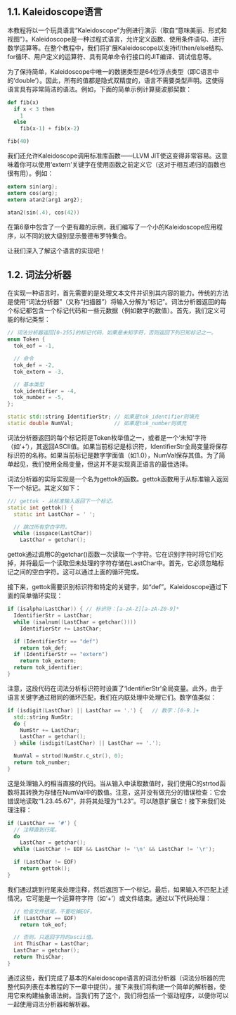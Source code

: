 ## 1.1. Kaleidoscope语言

本教程将以一个玩具语言“Kaleidoscope”为例进行演示（取自“意味美丽、形式和视图”）。Kaleidoscope是一种过程式语言，允许定义函数、使用条件语句、进行数学运算等。在整个教程中，我们将扩展Kaleidoscope以支持if/then/else结构、for循环、用户定义的运算符、具有简单命令行接口的JIT编译、调试信息等。

为了保持简单，Kaleidoscope中唯一的数据类型是64位浮点类型（即C语言中的‘double’）。因此，所有的值都是隐式双精度的，语言不需要类型声明。这使得语言具有非常简洁的语法。例如，下面的简单示例计算斐波那契数：

```py
def fib(x)
  if x < 3 then
    1
  else
    fib(x-1) + fib(x-2)

fib(40)
```

我们还允许Kaleidoscope调用标准库函数——LLVM JIT使这变得非常容易。这意味着你可以使用‘extern’关键字在使用函数之前定义它（这对于相互递归的函数也很有用）。例如：

```c
extern sin(arg);
extern cos(arg);
extern atan2(arg1 arg2);

atan2(sin(.4), cos(42))
```

在第6章中包含了一个更有趣的示例，我们编写了一个小的Kaleidoscope应用程序，以不同的放大级别显示曼德布罗特集合。

让我们深入了解这个语言的实现吧！

## 1.2. 词法分析器

在实现一种语言时，首先需要的是处理文本文件并识别其内容的能力。传统的方法是使用“词法分析器”（又称“扫描器”）将输入分解为“标记”。词法分析器返回的每个标记都包含一个标记代码和一些元数据（例如数字的数值）。首先，我们定义可能的标记类型：

```cpp
// 词法分析器返回[0-255]的标记代码，如果是未知字符，否则返回下列已知标记之一。
enum Token {
  tok_eof = -1,

  // 命令
  tok_def = -2,
  tok_extern = -3,

  // 基本类型
  tok_identifier = -4,
  tok_number = -5,
};

static std::string IdentifierStr; // 如果是tok_identifier则填充
static double NumVal;             // 如果是tok_number则填充
```

词法分析器返回的每个标记将是Token枚举值之一，或者是一个‘未知’字符（如‘+’），其返回ASCII值。如果当前标记是标识符，IdentifierStr全局变量将保存标识符的名称。如果当前标记是数字字面值（如1.0），NumVal保存其值。为了简单起见，我们使用全局变量，但这并不是实现真正语言的最佳选择。

词法分析器的实际实现是一个名为gettok的函数。gettok函数用于从标准输入返回下一个标记。其定义如下：

```cpp
/// gettok - 从标准输入返回下一个标记。
static int gettok() {
  static int LastChar = ' ';

  // 跳过所有空白字符。
  while (isspace(LastChar))
    LastChar = getchar();
```

gettok通过调用C的getchar()函数一次读取一个字符。它在识别字符时将它们吃掉，并将最后一个读取但未处理的字符存储在LastChar中。首先，它必须忽略标记之间的空白字符。这可以通过上面的循环完成。

接下来，gettok需要识别标识符和特定的关键字，如“def”。Kaleidoscope通过下面的简单循环实现：

```cpp
if (isalpha(LastChar)) { // 标识符：[a-zA-Z][a-zA-Z0-9]*
  IdentifierStr = LastChar;
  while (isalnum((LastChar = getchar())))
    IdentifierStr += LastChar;

  if (IdentifierStr == "def")
    return tok_def;
  if (IdentifierStr == "extern")
    return tok_extern;
  return tok_identifier;
}
```

注意，这段代码在词法分析标识符时设置了‘IdentifierStr’全局变量。此外，由于语言关键字通过相同的循环匹配，我们在内联处理中处理它们。数字值类似：

```cpp
if (isdigit(LastChar) || LastChar == '.') {   // 数字：[0-9.]+
  std::string NumStr;
  do {
    NumStr += LastChar;
    LastChar = getchar();
  } while (isdigit(LastChar) || LastChar == '.');

  NumVal = strtod(NumStr.c_str(), 0);
  return tok_number;
}
```

这是处理输入的相当直接的代码。当从输入中读取数值时，我们使用C的strtod函数将其转换为存储在NumVal中的数值。注意，这并没有做充分的错误检查：它会错误地读取“1.23.45.67”，并将其处理为“1.23”。可以随意扩展它！接下来我们处理注释：

```cpp
if (LastChar == '#') {
  // 注释直到行尾。
  do
    LastChar = getchar();
  while (LastChar != EOF && LastChar != '\n' && LastChar != '\r');

  if (LastChar != EOF)
    return gettok();
}
```

我们通过跳到行尾来处理注释，然后返回下一个标记。最后，如果输入不匹配上述情况，它可能是一个运算符字符（如‘+’）或文件结束。通过以下代码处理：

```cpp
  // 检查文件结尾。不要吃掉EOF。
  if (LastChar == EOF)
    return tok_eof;

  // 否则，只返回字符的ascii值。
  int ThisChar = LastChar;
  LastChar = getchar();
  return ThisChar;
}
```

通过这些，我们完成了基本的Kaleidoscope语言的词法分析器（词法分析器的完整代码列表在本教程的下一章中提供）。接下来我们将构建一个简单的解析器，使用它来构建抽象语法树。当我们有了这个，我们将包括一个驱动程序，以便你可以一起使用词法分析器和解析器。